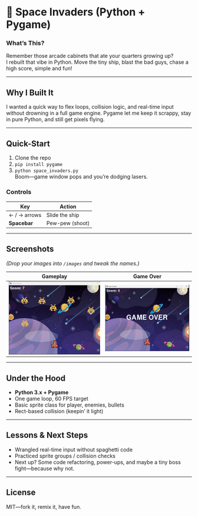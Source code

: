 # 👾  Space Invaders (Python + Pygame)

### What’s This?
Remember those arcade cabinets that ate your quarters growing up?  
I rebuilt that vibe in Python. Move the tiny ship, blast the bad guys, chase a high score, simple and fun!

---

## Why I Built It
I wanted a quick way to flex loops, collision logic, and real-time input without drowning in a full game engine. Pygame let me keep it scrappy, stay in pure Python, and still get pixels flying.

---

## Quick-Start
1. Clone the repo  
2. `pip install pygame`  
3. `python space_invaders.py`  
Boom—game window pops and you’re dodging lasers.

### Controls
| Key            | Action            |
| -------------- | ----------------- |
| ← / → arrows   | Slide the ship    |
| **Spacebar**   | Pew-pew (shoot)   |

---

## Screenshots
*(Drop your images into `/images` and tweak the names.)*

| Gameplay | Game Over |
| -------- | --------- |
| ![Play](images/Gameplay.jpg) | ![Over](images/GameOver.jpg) |

---

## Under the Hood
* **Python 3.x + Pygame**  
* One game loop, 60 FPS target  
* Basic sprite class for player, enemies, bullets  
* Rect-based collision (keepin’ it light)

---

## Lessons & Next Steps
* Wrangled real-time input without spaghetti code  
* Practiced sprite groups / collision checks  
* Next up? Some code refactoring, power-ups, and maybe a tiny boss fight—because why not.

---

## License
MIT—fork it, remix it, have fun.
